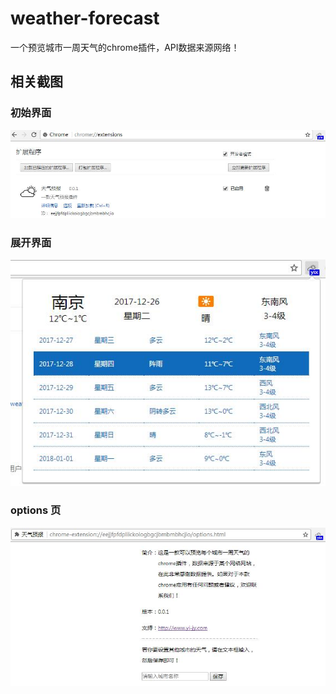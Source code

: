 # weather-forecast

一个预览城市一周天气的chrome插件，API数据来源网络！

## 相关截图

### 初始界面

![](screenshot/screenshot1.jpg)

### 展开界面

![](screenshot/screenshot2.jpg)

### options 页

![](screenshot/screenshot3.jpg)